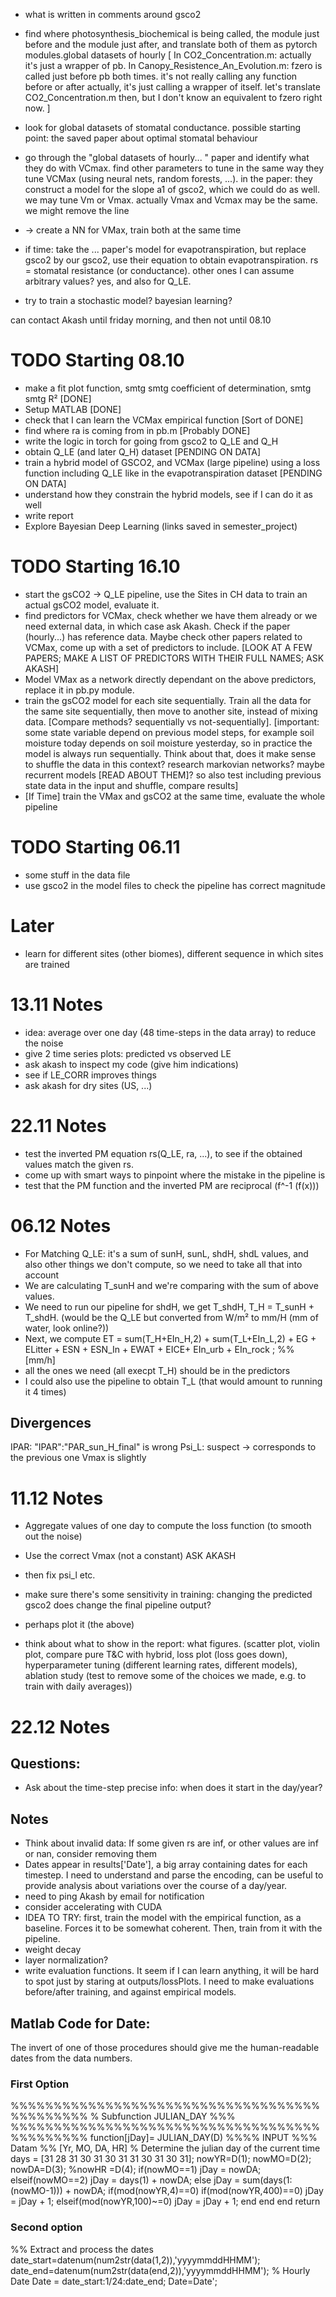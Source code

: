 * what is written in comments around gsco2
* find where photosynthesis_biochemical is being called, the module just before and the module just after, and translate both of them as pytorch modules.global datasets of hourly 
[
    In CO2_Concentration.m: actually it's just a wrapper of pb.
    In Canopy_Resistence_An_Evolution.m: fzero is called just before pb both times.
    it's not really calling any function before or after actually, it's just calling a wrapper of itself.
    let's translate CO2_Concentration.m then, but I don't know an equivalent to fzero right now.
]
* look for global datasets of stomatal conductance. possible starting point: the saved paper about optimal stomatal behaviour
* go through the "global datasets of hourly... " paper and identify what they do with VCmax. find other parameters to tune in the same way they tune VCMax (using neural nets, random forests, ...). in the paper: they construct a model for the slope a1 of gsco2, which we could do as well. we may tune Vm or Vmax. actually Vmax and Vcmax may be the same. we might remove the line 
* -> create a NN for VMax, train both at the same time

* if time: take the ... paper's model for evapotranspiration, but replace gsco2 by our gsco2, use their equation to obtain evapotranspiration. rs = stomatal resistance (or conductance). other ones I can assume arbitrary values? yes, and also for Q_LE.
* try to train a stochastic model? bayesian learning?

can contact Akash until friday morning, and then not until 08.10


# TODO Starting 08.10
* make a fit plot function, smtg smtg coefficient of determination, smtg smtg R² [DONE]
* Setup MATLAB [DONE]
* check that I can learn the VCMax empirical function [Sort of DONE]
* find where ra is coming from in pb.m [Probably DONE]
* write the logic in torch for going from gsco2 to Q_LE and Q_H
* obtain Q_LE (and later Q_H) dataset [PENDING ON DATA]
* train a hybrid model of GSCO2, and VCMax (large pipeline) using a loss function including Q_LE like in the evapotranspiration dataset  [PENDING ON DATA]
* understand how they constrain the hybrid models, see if I can do it as well
* write report
* Explore Bayesian Deep Learning (links saved in semester_project)

# TODO Starting 16.10
* start the gsCO2 -> Q_LE pipeline, use the Sites in CH data to train an actual gsCO2 model, evaluate it.
* find predictors for VCMax, check whether we have them already or we need external data, in which case ask Akash. Check if the paper (hourly...) has reference data. Maybe check other papers related to VCMax, come up with a set of predictors to include. [LOOK AT A FEW PAPERS; MAKE A LIST OF PREDICTORS WITH THEIR FULL NAMES; ASK AKASH]
* Model VMax as a network directly dependant on the above predictors, replace it in pb.py module.
* train the gsCO2 model for each site sequentially. Train all the data for the same site sequentially, then move to another site, instead of mixing data. [Compare methods? sequentially vs not-sequentially]. [important: some state variable depend on previous model steps, for example soil moisture today depends on soil moisture yesterday, so in practice the model is always run sequentially. Think about that, does it make sense to shuffle the data in this context? research markovian networks? maybe recurrent models [READ ABOUT THEM]? so also test including previous state data in the input and shuffle, compare results]
* [If Time] train the VMax and gsCO2 at the same time, evaluate the whole pipeline

# TODO Starting 06.11
* some stuff in the data file
* use gsco2 in the model files to check the pipeline has correct magnitude

# Later
* learn for different sites (other biomes), different sequence in which sites are trained

# 13.11 Notes
* idea: average over one day (48 time-steps in the data array) to reduce the noise
* give 2 time series plots: predicted vs observed LE
* ask akash to inspect my code (give him indications)
* see if LE_CORR improves things
* ask akash for dry sites (US, ...)


# 22.11 Notes
* test the inverted PM equation rs(Q_LE, ra, ...), to see if the obtained values match the given rs.
* come up with smart ways to pinpoint where the mistake in the pipeline is
* test that the PM function and the inverted PM are reciprocal (f^-1 (f(x)))

# 06.12 Notes
* For Matching Q_LE: it's a sum of sunH, sunL, shdH, shdL values, and also other things we don't compute, so we need to take all that into account
* We are calculating T_sunH and we're comparing with the sum of above values.
* We need to run our pipeline for shdH, we get T_shdH, T_H = T_sunH + T_shdH. (would be the Q_LE but converted from W/m² to mm/H (mm of water, look online?))
* Next, we compute ET =  sum(T_H+EIn_H,2) + sum(T_L+EIn_L,2) +  EG +  ELitter + ESN + ESN_In + EWAT +  EICE+ EIn_urb + EIn_rock ;  %% [mm/h]
* all the ones we need (all execpt T_H) should be in the predictors
* I could also use the pipeline to obtain T_L (that would amount to running it 4 times)

## Divergences
IPAR: "IPAR":"PAR_sun_H_final" is wrong
Psi_L: suspect -> corresponds to the previous one
Vmax is slightly 


# 11.12 Notes
* Aggregate values of one day to compute the loss function (to smooth out the noise)
* Use the correct Vmax (not a constant) ASK AKASH
* then fix psi_l etc.

* make sure there's some sensitivity in training: changing the predicted gsco2 does change the final pipeline output?
* perhaps plot it (the above)
* think about what to show in the report: what figures. (scatter plot, violin plot, compare pure T&C with hybrid, loss plot (loss goes down), hyperparameter tuning (different learning rates, different models), ablation study (test to remove some of the choices we made, e.g. to train with daily averages))

# 22.12 Notes
## Questions: 
* Ask about the time-step precise info: when does it start in the day/year?
## Notes
* Think about invalid data: If some given rs are inf, or other values are inf or nan, consider removing them
* Dates appear in results['Date'], a big array containing dates for each timestep. I need to understand and parse the encoding, can be useful to provide analysis about variations over the course of a day/year.
* need to ping Akash by email for notification
* consider accelerating with CUDA
* IDEA TO TRY: first, train the model with the empirical function, as a baseline. Forces it to be somewhat coherent. Then, train from it with the pipeline.
* weight decay
* layer normalization?
* write evaluation functions. It seem if I can learn anything, it will be hard to spot just by staring at outputs/lossPlots. I need to make evaluations before/after training, and against empirical models.

## Matlab Code for Date:
The invert of one of those procedures should give me the human-readable dates from the data numbers.
### First Option
%%%%%%%%%%%%%%%%%%%%%%%%%%%%%%%%%%%%%%%%%%%%%
%   Subfunction  JULIAN_DAY              %%%
%%%%%%%%%%%%%%%%%%%%%%%%%%%%%%%%%%%%%%%%%%%%%
function[jDay]= JULIAN_DAY(D)
%%%% INPUT
%%% Datam %% [Yr, MO, DA, HR]
% Determine the julian day of the current time
days = [31 28 31 30 31 30 31 31 30 31 30 31];
nowYR=D(1); nowMO=D(2); nowDA=D(3); %nowHR =D(4);
if(nowMO==1)
    jDay = nowDA;
elseif(nowMO==2)
    jDay = days(1) + nowDA;
else
    jDay = sum(days(1:(nowMO-1))) + nowDA;
    if(mod(nowYR,4)==0)
        if(mod(nowYR,400)==0)
            jDay = jDay + 1;
        elseif(mod(nowYR,100)~=0)
            jDay = jDay + 1;
        end
    end
end
return

### Second option
%% Extract and process the dates
date_start=datenum(num2str(data(1,2)),'yyyymmddHHMM');
date_end=datenum(num2str(data(end,2)),'yyyymmddHHMM');
% Hourly Date
Date = date_start:1/24:date_end;
Date=Date';

